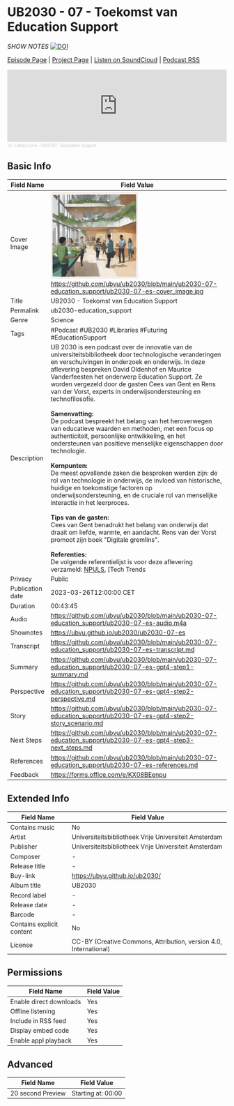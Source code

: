 # UB2030 - 07 - Toekomst van Education Support
*SHOW NOTES*
[![DOI](https://zenodo.org/badge/679753673.svg)](https://zenodo.org/doi/10.5281/zenodo.10666049)

[Episode Page](https://ubvu.github.io/ub2030/ub2030-07-es) | [Project Page](https://ubvu.github.io/ub2030/) | [Listen on SoundCloud](https://soundcloud.com/vu-library-live/sets/ub2030-the-future-of-research-libraries) | [Podcast RSS](https://feeds.soundcloud.com/users/soundcloud:users:527805591/sounds.rss)

<iframe width="100%" height="166" scrolling="no" frameborder="no" allow="autoplay" src="https://w.soundcloud.com/player/?url=https%3A//api.soundcloud.com/tracks/1667530074%3Fsecret_token%3Ds-gscTtK4QLNq&color=%230077b3&auto_play=false&hide_related=false&show_comments=true&show_user=true&show_reposts=false&show_teaser=true"></iframe><div style="font-size: 10px; color: #cccccc;line-break: anywhere;word-break: normal;overflow: hidden;white-space: nowrap;text-overflow: ellipsis; font-family: Interstate,Lucida Grande,Lucida Sans Unicode,Lucida Sans,Garuda,Verdana,Tahoma,sans-serif;font-weight: 100;"><a href="https://soundcloud.com/vu-library-live" title="VU Library Live" target="_blank" style="color: #cccccc; text-decoration: none;">VU Library Live</a> · <a href="https://soundcloud.com/vu-library-live/ub2030-education_support/s-gscTtK4QLNq" title="UB2030 - Education Support" target="_blank" style="color: #cccccc; text-decoration: none;">UB2030 - Education Support</a></div>

## Basic Info

Field Name       | Field Value    
---|---
Cover Image            |  <img src="ub2030-07-es-cover_image.png" alt="cover image" style="width:200px;height:auto;"> <br/> <https://github.com/ubvu/ub2030/blob/main/ub2030-07-education_support/ub2030-07-es-cover_image.jpg>
Title            | UB2030 - Toekomst van Education Support
Permalink        | ub2030-education_support 
Genre            | Science
Tags             | #Podcast #UB2030 #Libraries #Futuring #EducationSupport
Description      | UB 2030 is een podcast over de innovatie van de universiteitsbibliotheek door technologische veranderingen en verschuivingen in onderzoek en onderwijs. In deze aflevering bespreken David Oldenhof en Maurice Vanderfeesten het onderwerp Education Support. Ze worden vergezeld door de gasten Cees van Gent en Rens van der Vorst, experts in onderwijsondersteuning en technofilosofie.  <br/><br/>  **Samenvatting:**<br/>  De podcast bespreekt het belang van het heroverwegen van educatieve waarden en methoden, met een focus op authenticiteit, persoonlijke ontwikkeling, en het ondersteunen van positieve menselijke eigenschappen door technologie. <br/><br/>  **Kernpunten:**<br/> De meest opvallende zaken die besproken werden zijn: de rol van technologie in onderwijs, de invloed van historische, huidige en toekomstige factoren op onderwijsondersteuning, en de cruciale rol van menselijke interactie in het leerproces. <br/><br/>  **Tips van de gasten:**<br/>  Cees van Gent benadrukt het belang van onderwijs dat draait om liefde, warmte, en aandacht. Rens van der Vorst promoot zijn boek "Digitale gremlins". <br/><br/>  **Referenties:**<br/>  De volgende referentielijst is voor deze aflevering verzameld: [NPULS](https://npuls.nl/), [Tech Trends | SURF.nl](https://www.surf.nl/en/tech-trends), [Tool advice – VU Education Lab Knowledge Base](https://vu-ctl.nl/en/index.php/tool-advisor/), [Toolpicker: VU tools for Education](https://canvas.vu.nl/courses/47759/pages/toolpicker), [Digitale gremlins door Rens van der Vorst](https://www.digitalegremlins.nl/), [VU Onderwijswerkplaats](https://vu.nl/nl/onderwijs/vu-onderwijswerkplaats), [VU tools for Education](https://canvas.vu.nl/courses/47759).
Privacy          | Public
Publication date | 2023-03-26T12:00:00 CET
Duration         | 00:43:45
Audio            | <https://github.com/ubvu/ub2030/blob/main/ub2030-07-education_support/ub2030-07-es-audio.m4a>
Shownotes        | <https://ubvu.github.io/ub2030/ub2030-07-es>
Transcript       | <https://github.com/ubvu/ub2030/blob/main/ub2030-07-education_support/ub2030-07-es-transcript.md>
Summary          | <https://github.com/ubvu/ub2030/blob/main/ub2030-07-education_support/ub2030-07-es-gpt4-step1-summary.md>
Perspective      | <https://github.com/ubvu/ub2030/blob/main/ub2030-07-education_support/ub2030-07-es-gpt4-step2-perspective.md>
Story      | <https://github.com/ubvu/ub2030/blob/main/ub2030-07-education_support/ub2030-07-es-gpt4-step2-story_scenario.md>
Next Steps       | <https://github.com/ubvu/ub2030/blob/main/ub2030-07-education_support/ub2030-07-es-gpt4-step3-next_steps.md>
References       | <https://github.com/ubvu/ub2030/blob/main/ub2030-07-education_support/ub2030-07-es-references.md>
Feedback         | <https://forms.office.com/e/KX08BEenpu>

## Extended Info

  Field Name                 | Field Value 
  --------------------------  | -------------------------------------------------------------------
  Contains music              | No
  Artist                      | Universiteitsbibliotheek Vrije Universiteit Amsterdam
  Publisher                   | Universiteitsbibliotheek Vrije Universiteit Amsterdam
  Composer                    | \-
  Release title               | \-
  Buy-link                    | <https://ubvu.github.io/ub2030/>
  Album title                 | UB2030
  Record label                | \-
  Release date                | \-
  Barcode                     | \-
  Contains explicit content   | No
  License                     | CC-BY (Creative Commons, Attribution, version 4.0, International)

## Permissions

  Field Name               | Field Value
  -------------------------| -------------
  Enable direct downloads  | Yes
  Offline listening        | Yes
  Include in RSS feed      | Yes
  Display embed code       | Yes
  Enable appl playback     | Yes
                            

## Advanced

  Field Name         | Field Value
  -------------------| --------------------
  20 second Preview  | Starting at: 00:00